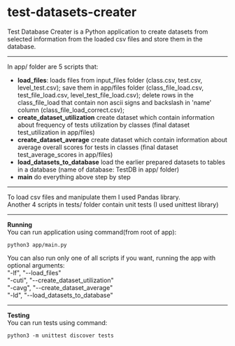 # test-datasets-creater
Test Database Creater is a Python application to create datasets from selected information from the loaded csv files and store them in the database.

***

In app/ folder are 5 scripts that:
- **load_files**: 
  loads files from input_files folder (class.csv, test.csv, level_test.csv);
  save them in app/files folder (class_file_load.csv, test_file_load.csv, level_test_file_load.csv);
  delete rows in the class_file_load that contain non ascii signs and backslash in 'name' column 
  (class_file_load_correct.csv);
- **create_dataset_utilization**
  create dataset which contain information about frequency of tests utilization by classes (final dataset test_utilization in app/files)
- **create_dataset_average**
  create dataset which contain information about average overall scores for tests in classes 
  (final dataset test_average_scores in app/files)
- **load_datasets_to_database**
  load the earlier prepared datasets to tables in a database 
  (name of database: TestDB in app/ folder)
- **main**
  do everything above step by step

***
  
To load csv files and manipulate them I used Pandas library.  
Another 4 scripts in tests/ folder contain unit tests (I used unittest library)

***

**Running**      
You can run application using command(from root of app):  
```console
python3 app/main.py 
```

You can also run only one of all scripts if you want, running the app with optional arguments:   
"-lf", "--load_files"    
"-cuti", "--create_dataset_utilization"    
"-cavg", "--create_dataset_average"    
"-ld", "--load_datasets_to_database"    

***

**Testing**  
You can run tests using command:    
```console
python3 -m unittest discover tests  
```

